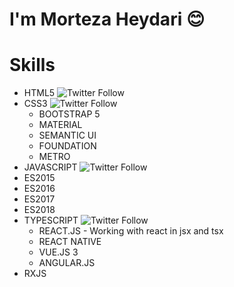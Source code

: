 # I'm __Morteza Heydari__ 😊


# Skills
- HTML5 <img alt="Twitter Follow" src="https://github.com/MortezaHeydari97/MortezaHeydari97/assets/images/html.png">
- CSS3 <img alt="Twitter Follow" src="https://github.com/MortezaHeydari97/MortezaHeydari97/assets/images/css.png">
    - BOOTSTRAP 5
    - MATERIAL
    - SEMANTIC UI
    - FOUNDATION
    - METRO
- JAVASCRIPT <img alt="Twitter Follow" src="https://github.com/MortezaHeydari97/MortezaHeydari97/assets/images/js.png">
- ES2015
- ES2016
- ES2017
- ES2018
- TYPESCRIPT <img alt="Twitter Follow" src="https://github.com/MortezaHeydari97/MortezaHeydari97/assets/images/ts.png">
    - REACT.JS - Working with react in jsx and tsx
    - REACT NATIVE
    - VUE.JS 3
    - ANGULAR.JS
- RXJS